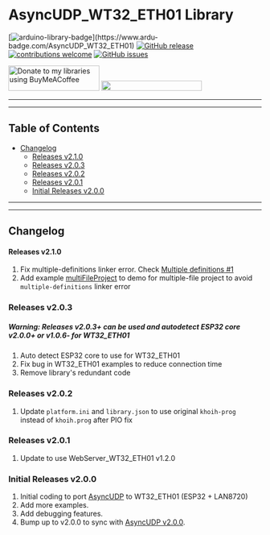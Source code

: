 # AsyncUDP_WT32_ETH01 Library


[![arduino-library-badge](https://www.ardu-badge.com/badge/AsyncUDP_WT32_ETH01.svg?)](https://www.ardu-badge.com/AsyncUDP_WT32_ETH01)
[![GitHub release](https://img.shields.io/github/release/khoih-prog/AsyncUDP_WT32_ETH01.svg)](https://github.com/khoih-prog/AsyncUDP_WT32_ETH01/releases)
[![contributions welcome](https://img.shields.io/badge/contributions-welcome-brightgreen.svg?style=flat)](#Contributing)
[![GitHub issues](https://img.shields.io/github/issues/khoih-prog/AsyncUDP_WT32_ETH01.svg)](http://github.com/khoih-prog/AsyncUDP_WT32_ETH01/issues)


<a href="https://www.buymeacoffee.com/khoihprog6" title="Donate to my libraries using BuyMeACoffee"><img src="https://cdn.buymeacoffee.com/buttons/v2/default-yellow.png" alt="Donate to my libraries using BuyMeACoffee" style="height: 50px !important;width: 181px !important;" ></a>
<a href="https://www.buymeacoffee.com/khoihprog6" title="Donate to my libraries using BuyMeACoffee"><img src="https://img.shields.io/badge/buy%20me%20a%20coffee-donate-orange.svg?logo=buy-me-a-coffee&logoColor=FFDD00" style="height: 20px !important;width: 200px !important;" ></a>


---
---

## Table of Contents

* [Changelog](#changelog)
  * [Releases v2.1.0](#releases-v210)
  * [Releases v2.0.3](#releases-v203)
  * [Releases v2.0.2](#releases-v202)
  * [Releases v2.0.1](#releases-v201)
  * [Initial Releases v2.0.0](#initial-releases-v200)

---
---

## Changelog

#### Releases v2.1.0

1. Fix multiple-definitions linker error. Check [Multiple definitions #1](https://github.com/khoih-prog/AsyncUDP_WT32_ETH01/issues/1)
2. Add example [multiFileProject](examples/multiFileProject) to demo for multiple-file project to avoid `multiple-definitions` linker error

### Releases v2.0.3

##### Warning: Releases v2.0.3+ can be used and autodetect ESP32 core v2.0.0+ or v1.0.6- for WT32_ETH01

1. Auto detect ESP32 core to use for WT32_ETH01
2. Fix bug in WT32_ETH01 examples to reduce connection time
3. Remove library's redundant code


### Releases v2.0.2

1. Update `platform.ini` and `library.json` to use original `khoih-prog` instead of `khoih.prog` after PIO fix

### Releases v2.0.1

1. Update to use WebServer_WT32_ETH01 v1.2.0

### Initial Releases v2.0.0

1. Initial coding to port [AsyncUDP](https://github.com/espressif/arduino-esp32/tree/master/libraries/AsyncUDP) to WT32_ETH01 (ESP32 + LAN8720)
2. Add more examples.
3. Add debugging features.
4. Bump up to v2.0.0 to sync with [AsyncUDP v2.0.0](https://github.com/espressif/arduino-esp32/tree/master/libraries/AsyncUDP).


